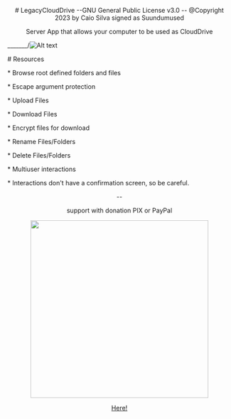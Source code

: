 <p align="center"># LegacyCloudDrive --GNU General Public License v3.0 -- @Copyright 2023 by Caio Silva signed as Suundumused</p>
<p align="center">Server App that allows your computer to be used as CloudDrive</p>

_______/![Alt text](https://drive.google.com/uc?export=download&id=1Z12AOlFaaMh32jC589JLOhJVePWI0_Ex)

<p align="left"># Resources</p>
<p align="left">* Browse root defined folders and files</p>
<p align="left">* Escape argument protection</p>
<p align="left">* Upload Files</p>
<p align="left">* Download Files</p>
<p align="left">* Encrypt files for download</p>
<p align="left">* Rename Files/Folders</p>
<p align="left">* Delete Files/Folders</p>
<p align="left">* Multiuser interactions</p>

<p align="left">* Interactions don't have a confirmation screen, so be careful.</p>

<p align="center">--</p>

<p align="center">support with donation PIX or PayPal</p>

<p align="center"><img src="https://drive.google.com/uc?export=download&id=1Ub50g1BFW-3XdkR5zqHO_zQOUpovi6CK" data-canonical-src="https://www.paypal.com/donate/?hosted_button_id=9TPZ7FWPZ95F8" width="400" height="400" /></p>

<p align="center"><a href="https://www.paypal.com/donate/?hosted_button_id=9TPZ7FWPZ95F8">Here!</a></p>
